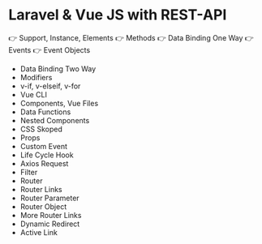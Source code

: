 # Laravel & Vue JS with REST-API
  :point_right: Support, Instance, Elements
  :point_right: Methods
  :point_right: Data Binding One Way
  :point_right: Events
  :point_right: Event Objects
  - Data Binding Two Way
  - Modifiers
  - v-if, v-elseif, v-for
  - Vue CLI
  - Components, Vue Files
  - Data Functions
  - Nested Components
  - CSS Skoped
  - Props
  - Custom Event
  - Life Cycle Hook
  - Axios Request
  - Filter
  - Router
  - Router Links
  - Router Parameter
  - Router Object
  - More Router Links
  - Dynamic Redirect
  - Active Link

